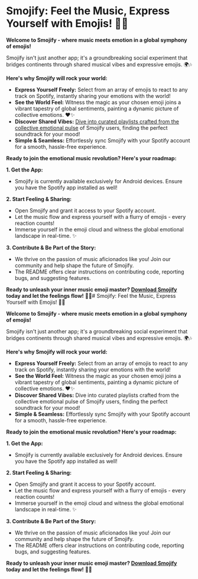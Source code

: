 # Smojify: Feel the Music, Express Yourself with Emojis! 🎵🔥

**Welcome to Smojify - where music meets emotion in a global symphony of emojis!**

Smojify isn't just another app; it's a groundbreaking social experiment that bridges continents through shared musical vibes and expressive emojis. 🌍🎶

**Here's why Smojify will rock your world:**

* **Express Yourself Freely:** Select from an array of emojis to react to any track on Spotify, instantly sharing your emotions with the world!
* **See the World Feel:** Witness the magic as your chosen emoji joins a vibrant tapestry of global sentiments, painting a dynamic picture of collective emotions. ❤️✨
* **Discover Shared Vibes:** [Dive into curated playlists crafted from the collective emotional pulse](https://open.spotify.com/user/31drfiwkyk7jftdlfccrnmylm5li) of Smojify users, finding the perfect soundtrack for your mood!
* **Simple & Seamless:** Effortlessly sync Smojify with your Spotify account for a smooth, hassle-free experience.

**Ready to join the emotional music revolution? Here's your roadmap:**

**1. Get the App:**
   * Smojify is currently available exclusively for Android devices. Ensure you have the Spotify app installed as well!

**2. Start Feeling & Sharing:**
   * Open Smojify and grant it access to your Spotify account.
   * Let the music flow and express yourself with a flurry of emojis - every reaction counts!
   * Immerse yourself in the emoji cloud and witness the global emotional landscape in real-time. ✨

**3. Contribute & Be Part of the Story:**
   * We thrive on the passion of music aficionados like you! Join our community and help shape the future of Smojify.
   * The README offers clear instructions on contributing code, reporting bugs, and suggesting features.

**Ready to unleash your inner music emoji master? [Download Smojify](https://github.com/smojify/Smojify-Android/releases/latest) today and let the feelings flow!** 🚀🎉# Smojify: Feel the Music, Express Yourself with Emojis! 🎵🔥

**Welcome to Smojify - where music meets emotion in a global symphony of emojis!**

Smojify isn't just another app; it's a groundbreaking social experiment that bridges continents through shared musical vibes and expressive emojis. 🌍🎶

**Here's why Smojify will rock your world:**

* **Express Yourself Freely:** Select from an array of emojis to react to any track on Spotify, instantly sharing your emotions with the world!
* **See the World Feel:** Witness the magic as your chosen emoji joins a vibrant tapestry of global sentiments, painting a dynamic picture of collective emotions. ❤️✨
* **Discover Shared Vibes:** Dive into curated playlists crafted from the collective emotional pulse of Smojify users, finding the perfect soundtrack for your mood!
* **Simple & Seamless:** Effortlessly sync Smojify with your Spotify account for a smooth, hassle-free experience.

**Ready to join the emotional music revolution? Here's your roadmap:**

**1. Get the App:**
   * Smojify is currently available exclusively for Android devices. Ensure you have the Spotify app installed as well!

**2. Start Feeling & Sharing:**
   * Open Smojify and grant it access to your Spotify account.
   * Let the music flow and express yourself with a flurry of emojis - every reaction counts!
   * Immerse yourself in the emoji cloud and witness the global emotional landscape in real-time. ✨

**3. Contribute & Be Part of the Story:**
   * We thrive on the passion of music aficionados like you! Join our community and help shape the future of Smojify.
   * The README offers clear instructions on contributing code, reporting bugs, and suggesting features.

**Ready to unleash your inner music emoji master? [Download Smojify](https://github.com/smojify/Smojify-Android/releases/latest) today and let the feelings flow!** 🚀🎉
